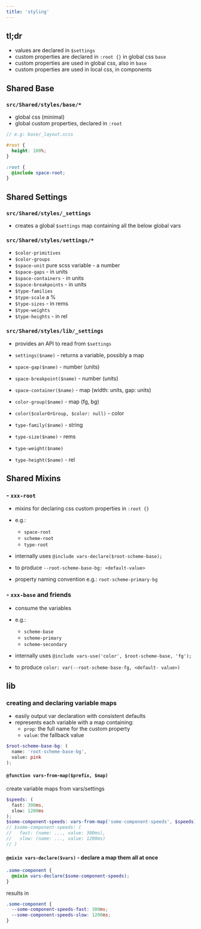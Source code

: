 ```yaml
---
title: 'styling'
---
```


## tl;dr

- values are declared in `$settings`
- custom properties are declared in `:root {}` in global css `base`
- custom properties are used in global css, also in `base`
- custom properties are used in local css, in components

## Shared Base

### `src/Shared/styles/base/*`

- global css (minimal)
- global custom properties, declared in `:root`

```scss
// e.g: base/_layout.scss

#root {
  height: 100%;
}

:root {
  @include space-root;
}
```

## Shared Settings

### `src/Shared/styles/_settings`

- creates a global `$settings` map containing all the below global vars

### `src/Shared/styles/settings/*`

- `$color-primitives`
- `$color-groups`
- `$space-unit` pure scss variable - a number
- `$space-gaps` - in units
- `$space-containers` - in units
- `$space-breakpoints` - in units
- `$type-families`
- `$type-scale` a %
- `$type-sizes` - in rems
- `$type-weights`
- `$type-heights` - in rel

### `src/Shared/styles/lib/_settings`

- provides an API to read from `$settings`

- `settings($name)` - returns a variable, possibly a map
- `space-gap($name)` - number (units)
- `space-breakpoint($name)` - number (units)
- `space-container($name)` - map (width: units, gap: units)
- `color-group($name)` - map (fg, bg)
- `color($colorOrGroup, $color: null)` - color
- `type-family($name)` - string
- `type-size($name)` - rems
- `type-weight($name)`
- `type-height($name)` - rel

## Shared Mixins

### - `xxx-root`

- mixins for declaring css custom properties in `:root {}`

- e.g.:

  - `space-root`
  - `scheme-root`
  - `type-root`

- internally uses `@include vars-declare($root-scheme-base);`
- to produce `--root-scheme-base-bg: <default-value>`
- property naming convention e.g.: `root-scheme-primary-bg`

### - `xxx-base` and friends

- consume the variables

- e.g.:

  - `scheme-base`
  - `scheme-primary`
  - `scheme-secondary`

- internally uses `@include vars-use('color', $root-scheme-base, 'fg');`
- to produce `color: var(--root-scheme-base-fg, <default- value>)`

## lib

### creating and declaring variable maps

- easily output var declaration with consistent defaults
- represents each variable with a map containing:
  - `prop`: the full name for the custom property
  - `value`: the fallback value

```scss
$root-scheme-base-bg: (
  name: 'root-scheme-base-bg',
  value: pink
);
```

#### `@function vars-from-map($prefix, $map)`

create variable maps from vars/settings

```scss
$speeds: (
  fast: 300ms,
  slow: 1200ms
);
$some-component-speeds: vars-from-map('some-component-speeds', $speeds);
// $some-component-speeds: (
//   fast: (name: ..., value: 300ms),
//   slow: (name: ..., value: 1200ms)
// )
```

#### `@mixin vars-declare($vars)` - declare a map them all at once

```scss
.some-component {
  @mixin vars-declare($some-component-speeds);
}
```

results in

```css
.some-component {
  --some-component-speeds-fast: 300ms;
  --some-component-speeds-slow: 1200ms;
}
```
